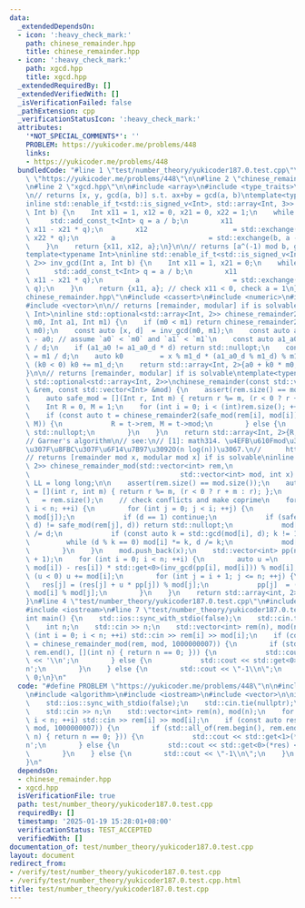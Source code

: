 ```yaml
---
data:
  _extendedDependsOn:
  - icon: ':heavy_check_mark:'
    path: chinese_remainder.hpp
    title: chinese_remainder.hpp
  - icon: ':heavy_check_mark:'
    path: xgcd.hpp
    title: xgcd.hpp
  _extendedRequiredBy: []
  _extendedVerifiedWith: []
  _isVerificationFailed: false
  _pathExtension: cpp
  _verificationStatusIcon: ':heavy_check_mark:'
  attributes:
    '*NOT_SPECIAL_COMMENTS*': ''
    PROBLEM: https://yukicoder.me/problems/448
    links:
    - https://yukicoder.me/problems/448
  bundledCode: "#line 1 \"test/number_theory/yukicoder187.0.test.cpp\"\n#define PROBLEM\
    \ \"https://yukicoder.me/problems/448\"\n\n#line 2 \"chinese_remainder.hpp\"\n\
    \n#line 2 \"xgcd.hpp\"\n\n#include <array>\n#include <type_traits>\n#include <utility>\n\
    \n// returns [x, y, gcd(a, b)] s.t. ax+by = gcd(a, b)\ntemplate<typename Int>\n\
    inline std::enable_if_t<std::is_signed_v<Int>, std::array<Int, 3>> xgcd(Int a,\
    \ Int b) {\n    Int x11 = 1, x12 = 0, x21 = 0, x22 = 1;\n    while (b) {\n   \
    \     std::add_const_t<Int> q = a / b;\n        x11                     = std::exchange(x21,\
    \ x11 - x21 * q);\n        x12                     = std::exchange(x22, x12 -\
    \ x22 * q);\n        a                       = std::exchange(b, a - b * q);\n\
    \    }\n    return {x11, x12, a};\n}\n\n// returns [a^(-1) mod b, gcd(a, b)]\n\
    template<typename Int>\ninline std::enable_if_t<std::is_signed_v<Int>, std::array<Int,\
    \ 2>> inv_gcd(Int a, Int b) {\n    Int x11 = 1, x21 = 0;\n    while (b) {\n  \
    \      std::add_const_t<Int> q = a / b;\n        x11                     = std::exchange(x21,\
    \ x11 - x21 * q);\n        a                       = std::exchange(b, a - b *\
    \ q);\n    }\n    return {x11, a}; // check x11 < 0, check a = 1\n}\n#line 5 \"\
    chinese_remainder.hpp\"\n#include <cassert>\n#include <numeric>\n#include <optional>\n\
    #include <vector>\n\n// returns [remainder, modular] if is solvable\ntemplate<typename\
    \ Int>\ninline std::optional<std::array<Int, 2>> chinese_remainder2(Int a0, Int\
    \ m0, Int a1, Int m1) {\n    if (m0 < m1) return chinese_remainder2(a1, m1, a0,\
    \ m0);\n    const auto [x, d]  = inv_gcd(m0, m1);\n    const auto a1_a0   = a1\
    \ - a0; // assume `a0` < `m0` and `a1` < `m1`\n    const auto a1_a0_d = a1_a0\
    \ / d;\n    if (a1_a0 != a1_a0_d * d) return std::nullopt;\n    const auto m1_d\
    \ = m1 / d;\n    auto k0         = x % m1_d * (a1_a0_d % m1_d) % m1_d;\n    if\
    \ (k0 < 0) k0 += m1_d;\n    return std::array<Int, 2>{a0 + k0 * m0, m0 * m1_d};\n\
    }\n\n// returns [remainder, modular] if is solvable\ntemplate<typename Int> inline\
    \ std::optional<std::array<Int, 2>>\nchinese_remainder(const std::vector<Int>\
    \ &rem, const std::vector<Int> &mod) {\n    assert(rem.size() == mod.size());\n\
    \    auto safe_mod = [](Int r, Int m) { return r %= m, (r < 0 ? r + m : r); };\n\
    \    Int R = 0, M = 1;\n    for (int i = 0; i < (int)rem.size(); ++i) {\n    \
    \    if (const auto t = chinese_remainder2(safe_mod(rem[i], mod[i]), mod[i], R,\
    \ M)) {\n            R = t->rem, M = t->mod;\n        } else {\n            return\
    \ std::nullopt;\n        }\n    }\n    return std::array<Int, 2>{R, M};\n}\n\n\
    // Garner's algorithm\n// see:\n// [1]: math314. \u4EFB\u610Fmod\u3067\u306E\u7573\
    \u307F\u8FBC\u307F\u6F14\u7B97\u3092O(n log(n))\u3067.\n//      https://math314.hateblo.jp/entry/2015/05/07/014908\n\
    // returns [remainder mod x, modular mod x] if is solvable\ninline std::optional<std::array<int,\
    \ 2>> chinese_remainder_mod(std::vector<int> rem,\n                          \
    \                                     std::vector<int> mod, int x) {\n    using\
    \ LL = long long;\n\n    assert(rem.size() == mod.size());\n    auto safe_mod\
    \ = [](int r, int m) { return r %= m, (r < 0 ? r + m : r); };\n    const int n\
    \   = rem.size();\n    // check conflicts and make coprime\n    for (int i = 0;\
    \ i < n; ++i) {\n        for (int j = 0; j < i; ++j) {\n            auto d = std::gcd(mod[i],\
    \ mod[j]);\n            if (d == 1) continue;\n            if (safe_mod(rem[i],\
    \ d) != safe_mod(rem[j], d)) return std::nullopt;\n            mod[i] /= d, mod[j]\
    \ /= d;\n            if (const auto k = std::gcd(mod[i], d); k != 1)\n       \
    \         while (d % k == 0) mod[i] *= k, d /= k;\n            mod[j] *= d;\n\
    \        }\n    }\n    mod.push_back(x);\n    std::vector<int> pp(n + 1, 1), res(n\
    \ + 1);\n    for (int i = 0; i < n; ++i) {\n        auto u =\n            (LL)(safe_mod(rem[i],\
    \ mod[i]) - res[i]) * std::get<0>(inv_gcd(pp[i], mod[i])) % mod[i];\n        if\
    \ (u < 0) u += mod[i];\n        for (int j = i + 1; j <= n; ++j) {\n         \
    \   res[j] = (res[j] + u * pp[j]) % mod[j];\n            pp[j]  = (LL)pp[j] *\
    \ mod[i] % mod[j];\n        }\n    }\n    return std::array<int, 2>{res[n], pp[n]};\n\
    }\n#line 4 \"test/number_theory/yukicoder187.0.test.cpp\"\n#include <algorithm>\n\
    #include <iostream>\n#line 7 \"test/number_theory/yukicoder187.0.test.cpp\"\n\n\
    int main() {\n    std::ios::sync_with_stdio(false);\n    std::cin.tie(nullptr);\n\
    \    int n;\n    std::cin >> n;\n    std::vector<int> rem(n), mod(n);\n    for\
    \ (int i = 0; i < n; ++i) std::cin >> rem[i] >> mod[i];\n    if (const auto res\
    \ = chinese_remainder_mod(rem, mod, 1000000007)) {\n        if (std::all_of(rem.begin(),\
    \ rem.end(), [](int n) { return n == 0; })) {\n            std::cout << std::get<1>(*res)\
    \ << '\\n';\n        } else {\n            std::cout << std::get<0>(*res) << '\\\
    n';\n        }\n    } else {\n        std::cout << \"-1\\n\";\n    }\n    return\
    \ 0;\n}\n"
  code: "#define PROBLEM \"https://yukicoder.me/problems/448\"\n\n#include \"chinese_remainder.hpp\"\
    \n#include <algorithm>\n#include <iostream>\n#include <vector>\n\nint main() {\n\
    \    std::ios::sync_with_stdio(false);\n    std::cin.tie(nullptr);\n    int n;\n\
    \    std::cin >> n;\n    std::vector<int> rem(n), mod(n);\n    for (int i = 0;\
    \ i < n; ++i) std::cin >> rem[i] >> mod[i];\n    if (const auto res = chinese_remainder_mod(rem,\
    \ mod, 1000000007)) {\n        if (std::all_of(rem.begin(), rem.end(), [](int\
    \ n) { return n == 0; })) {\n            std::cout << std::get<1>(*res) << '\\\
    n';\n        } else {\n            std::cout << std::get<0>(*res) << '\\n';\n\
    \        }\n    } else {\n        std::cout << \"-1\\n\";\n    }\n    return 0;\n\
    }\n"
  dependsOn:
  - chinese_remainder.hpp
  - xgcd.hpp
  isVerificationFile: true
  path: test/number_theory/yukicoder187.0.test.cpp
  requiredBy: []
  timestamp: '2025-01-19 15:28:01+08:00'
  verificationStatus: TEST_ACCEPTED
  verifiedWith: []
documentation_of: test/number_theory/yukicoder187.0.test.cpp
layout: document
redirect_from:
- /verify/test/number_theory/yukicoder187.0.test.cpp
- /verify/test/number_theory/yukicoder187.0.test.cpp.html
title: test/number_theory/yukicoder187.0.test.cpp
---
```

